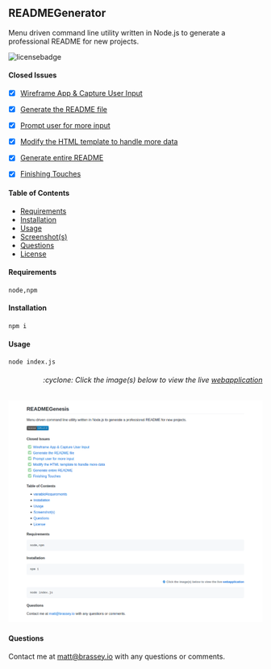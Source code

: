 
## READMEGenerator

Menu driven command line utility written in Node.js to generate a professional README for new projects.

![licensebadge](https://img.shields.io/badge/license-GPLv3.0-blue)


#### Closed Issues

- [x] [Wireframe App & Capture User Input](https://github.com/username/title/issues/1)
- [x] [Generate the README file](https://github.com/username/title/issues/2)
- [x] [Prompt user for more input](https://github.com/username/title/issues/3)
- [x] [Modify the HTML template to handle more data](https://github.com/username/title/issues/4)
- [x] [Generate entire README](https://github.com/username/title/issues/5)
- [x] [Finishing Touches](https://github.com/username/title/issues/6)



#### Table of Contents

* [Requirements](#Requirements)
* [Installation](#Installation)
* [Usage](#Usage)
* [Screenshot(s)](#Screenshots)
* [Questions](#Questions)
* [License](#License)



#### Requirements

    node,npm



#### Installation

    npm i



#### Usage

    node index.js


<h6><p align="right">:cyclone: Click the image(s) below to view the live <a href="https://MBrassey.github.io/READMEGenerator/">webapplication</a></p></h6>


[<p align="center"><img src="../img/Preview.png">](https://MBrassey.github.io/READMEGenerator/)




#### Questions
Contact me at [matt@brassey.io](mailto:matt@brassey.io) with any questions or comments. 
